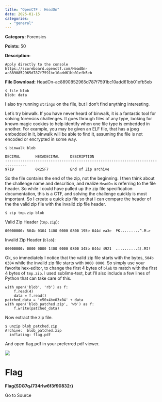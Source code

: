 ```yaml
---
title: "OpenCTF : HeadOn"
date: 2025-01-15
categories: 
  - "general"
---
```


**Category:** Forensics

**Points:** 50

**Description:**

```
Apply directly to the console
https://scoreboard.openctf.com/HeadOn-ac8890852965d787f7591bc10add61bb01efb5eb
```

**File Download:** HeadOn-ac8890852965d787f7591bc10add61bb01efb5eb

```
$ file blob 
blob: data
```

I also try running `strings` on the file, but I don’t find anything interesting.

Let’s try binwalk. If you have never heard of binwalk, it is a fantastic tool for solving forensics challenges. It goes through files of any type, looking for known magic cookies to help identify when one file type is embedded in another. For example, you may be given an ELF file, that has a jpeg embedded in it, binwalk will be able to find it, assuming the file is not encoded or encrypted in some way.

```
$ binwalk blob 

DECIMAL       HEXADECIMAL     DESCRIPTION
--------------------------------------------------------------------------------
9719          0x25F7          End of Zip archive
```

So the file contains the end of the zip, not the beginning. I then think about the challenge name and descrition, and realize `HeadOn` is referring to the file header. So while I could have pulled up the zip file specification documentation, this is a CTF, and solving the challenge quickly is most important. So I create a quick zip file so that I can compare the header of the the valid zip file with the invalid zip file header.

```
$ zip tmp.zip blob
```

Valid Zip Header (`tmp.zip`):

```
00000000: 504b 0304 1400 0000 0800 195e 044d ea3e  PK.........^.M.>
```

Invalid Zip Header (`blob`):

```
00000000: 0000 0000 1400 0000 0800 345b 044d 4921  ..........4[.MI!
```

Ok, so immediately I notice that the valid zip file starts with the bytes, `504b 0304` while the invalid zip file starts with `0000 0000`. So simply use your favorite hex-editor, to change the first 4 bytes of `blob` to match with the first 4 bytes of `tmp.zip`. I used sublime-text, but I’ll also include a few lines of Python that can take care of this.

```
with open('blob', 'rb') as f:
    f.read(4)
    data = f.read()
patched_data = 'x50x4bx03x04' + data
with open('blob_patched.zip', 'wb') as f:
    f.write(patched_data)
```

Now extract the zip file.

```
$ unzip blob_patched.zip 
Archive:  blob_patched.zip
  inflating: flag.pdf
```

And open flag.pdf in your preferred pdf viewer.

![](https://i.imgur.com/GWjZU9n.png)

# Flag

**Flag{SDG7qJ734rIw6f3f90832r}**

Go to Source
